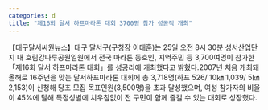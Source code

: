 ```yaml
---
categories: d
title: "제16회 달서 하프마라톤 대회 3700명 참가 성공적 개최"
---
```

【대구달서씨원뉴스】대구 달서구(구청장 이태훈)는 25일 오전 8시 30분 성서산업단지 내 호림강나루공원일원에서 전국 마라톤 동호인, 지역주민 등 3,700여명이 참가한「제16회 달서 하프마라톤 대회」를 성공리에 개최했다고 밝혔다.2007년 처음 개최돼 올해로 16주년을 맞는 달서하프마라톤 대회에 총 3,718명(하프 526/ 10㎞ 1,039/ 5㎞ 2,153)이 신청해 당초 모집 목표인원(3,500명)을 초과 달성했으며, 여성 참가자의 비율이 45%에 달해 특정성별에 치우침없이 전 구민이 함께 즐길 수 있는 대회로 성장했다.